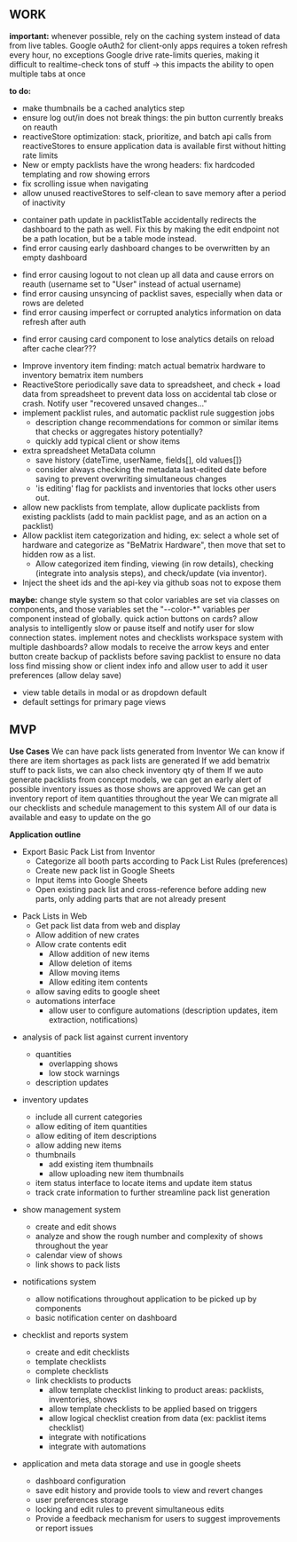 ## WORK

**important:**
whenever possible, rely on the caching system instead of data from live tables.
Google oAuth2 for client-only apps requires a token refresh every hour, no exceptions
Google drive rate-limits queries, making it difficult to realtime-check tons of stuff -> this impacts the ability to open multiple tabs at once

**to do:**

- make thumbnails be a cached analytics step
- ensure log out/in does not break things: the pin button currently breaks on reauth
- reactiveStore optimization: stack, prioritize, and batch api calls from reactiveStores to ensure application data is available first without hitting rate limits
- New or empty packlists have the wrong headers: fix hardcoded templating and row showing errors
- fix scrolling issue when navigating
- allow unused reactiveStores to self-clean to save memory after a period of inactivity

* container path update in packlistTable accidentally redirects the dashboard to the path as well. Fix this by making the edit endpoint not be a path location, but be a table mode instead.
* find error causing early dashboard changes to be overwritten by an empty dashboard

- find error causing logout to not clean up all data and cause errors on reauth (username set to "User" instead of actual username)
- find error causing unsyncing of packlist saves, especially when data or rows are deleted
- find error causing imperfect or corrupted analytics information on data refresh after auth

* find error causing card component to lose analytics details on reload after cache clear???

- Improve inventory item finding: match actual bematrix hardware to inventory bematrix item numbers
- ReactiveStore periodically save data to spreadsheet, and check + load data from spreadsheet to prevent data loss on accidental tab close or crash. Notify user "recovered unsaved changes..."
- implement packlist rules, and automatic packlist rule suggestion jobs
  - description change recommendations for common or similar items that checks or aggregates history potentially?
  - quickly add typical client or show items
- extra spreadsheet MetaData column
  - save history {dateTime, userName, fields[], old values[]}
  - consider always checking the metadata last-edited date before saving to prevent overwriting simultaneous changes
  - 'is editing' flag for packlists and inventories that locks other users out.
- allow new packlists from template, allow duplicate packlists from existing packlists (add to main packlist page, and as an action on a packlist)
- Allow packlist item categorization and hiding, ex: select a whole set of hardware and categorize as "BeMatrix Hardware", then move that set to hidden row as a list.
  - Allow categorized item finding, viewing (in row details), checking (integrate into analysis steps), and check/update (via inventor).
- Inject the sheet ids and the api-key via github soas not to expose them

**maybe:**
change style system so that color variables are set via classes on components, and those variables set the "--color-\*" variables per component instead of globally.
quick action buttons on cards?
allow analysis to intelligently slow or pause itself and notify user for slow connection states.
implement notes and checklists
workspace system with multiple dashboards?
allow modals to receive the arrow keys and enter button
create backup of packlists before saving packlist to ensure no data loss
find missing show or client index info and allow user to add it
user preferences (allow delay save)

- view table details in modal or as dropdown default
- default settings for primary page views

## MVP

**Use Cases**
We can have pack lists generated from Inventor
We can know if there are item shortages as pack lists are generated
If we add bematrix stuff to pack lists, we can also check inventory qty of them
If we auto generate packlists from concept models, we can get an early alert of possible inventory issues as those shows are approved
We can get an inventory report of item quantities throughout the year
We can migrate all our checklists and schedule management to this system
All of our data is available and easy to update on the go

**Application outline**

- Export Basic Pack List from Inventor
  - Categorize all booth parts according to Pack List Rules (preferences)
  * Create new pack list in Google Sheets
  * Input items into Google Sheets
  * Open existing pack list and cross-reference before adding new parts, only adding parts that are not already present

* Pack Lists in Web
  - Get pack list data from web and display
  - Allow addition of new crates
  - Allow crate contents edit
    - Allow addition of new items
    - Allow deletion of items
    - Allow moving items
    - Allow editing item contents
  - allow saving edits to google sheet
  * automations interface
    - allow user to configure automations (description updates, item extraction, notifications)

- analysis of pack list against current inventory

  - quantities
    - overlapping shows
    - low stock warnings
  - description updates

- inventory updates

  - include all current categories

  * allow editing of item quantities
  * allow editing of item descriptions

  - allow adding new items
  - thumbnails
    - add existing item thumbnails
    - allow uploading new item thumbnails
  - item status interface to locate items and update item status
  - track crate information to further streamline pack list generation

- show management system

  - create and edit shows
  - analyze and show the rough number and complexity of shows throughout the year
  - calendar view of shows

  * link shows to pack lists

- notifications system
  - allow notifications throughout application to be picked up by components
  - basic notification center on dashboard
- checklist and reports system

  - create and edit checklists
  - template checklists
  - complete checklists
  - link checklists to products
    - allow template checklist linking to product areas: packlists, inventories, shows
    - allow template checklists to be applied based on triggers
    - allow logical checklist creation from data (ex: packlist items checklist)
    - integrate with notifications
    - integrate with automations

- application and meta data storage and use in google sheets
  - dashboard configuration
  * save edit history and provide tools to view and revert changes
  * user preferences storage
  * locking and edit rules to prevent simultaneous edits
  * Provide a feedback mechanism for users to suggest improvements or report issues
